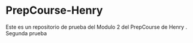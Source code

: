 # PrepCourse-Henry
Este es un repositorio de prueba del Modulo 2 del PrepCourse de Henry
.
Segunda prueba